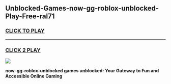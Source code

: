 
## Unblocked-Games-now-gg-roblox-unblocked-Play-Free-ral71
<h3>
<a href="https://premium76.site?title=now-gg-roblox-unblocked&ref=18A">CLICK TO PLAY</a></h3>
<hr>

<h3>
<a href="https://premium76.site?title=now-gg-roblox-unblocked&ref=18A">CLICK 2 PLAY</a>
  
</h3>

<a href="https://premium76.site?title=now-gg-roblox-unblocked&ref=18A"><img src="https://clearcache.store/games.png"></a>


**now-gg-roblox-unblocked games unblocked: Your Gateway to Fun and Accessible Online Gaming**
